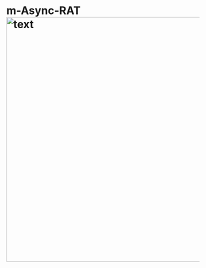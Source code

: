 # m-Async-RAT<img width="640" alt="text" src="https://github.com/user-attachments/assets/b43f140e-bbec-4cf3-b9c0-d3c49790f482" />
